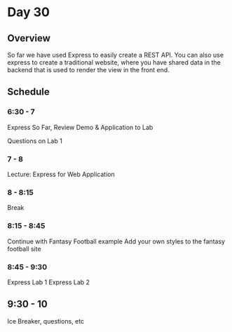 # Day 30

## Overview

So far we have used Express to easily create a REST API. You can also use express to create a traditional website, where you have shared data in the backend that is used to render the view in the front end.

## Schedule

### 6:30 - 7

Express So Far, Review Demo & Application to Lab

Questions on Lab 1

### 7 - 8

Lecture: Express for Web Application

### 8 - 8:15

Break

### 8:15 - 8:45

Continue with Fantasy Football example
Add your own styles to the fantasy football site

### 8:45 - 9:30 
Express Lab 1 
Express Lab 2

## 9:30 - 10
Ice Breaker, questions, etc
